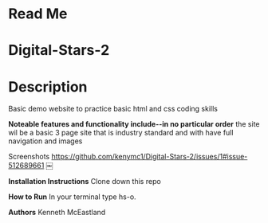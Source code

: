 # Read Me

# Digital-Stars-2


# Description
Basic demo website to practice basic html and css coding skills

**Noteable features and functionality include--in no particular order**
the site wil be a basic 3 page site that is industry standard and with have full navigation and images

Screenshots
https://github.com/kenymc1/Digital-Stars-2/issues/1#issue-512689661
￼

**Installation Instructions**
Clone down this repo

**How to Run**
In your terminal type hs-o.

**Authors**
Kenneth McEastland
